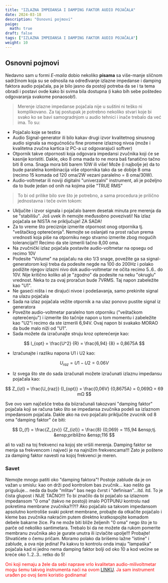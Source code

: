 ```yaml
---
title: "IZLAZNA IMPEDANSA I DAMPING FAKTOR AUDIO POJAČALA"
date: 2024-03-18
description: "Osnovni pojmovi"
paige:
  math: true
draft: false
tags: ["IZLAZNA IMPEDANSA I DAMPING FAKTOR AUDIO POJAČALA"]
weight: 10
---
```

## Osnovni pojmovi

Nedavno sam u formi *E-maila* dobio nekoliko **pisama** sa više-manje sličnom sadržinom koja su se odnosila na određivanje izlazne impedanse i damping faktora audio pojačala, pa je bilo jasno da postoji potreba da se i ta tema obradi i postavi ovde kako bi svima bila dostupna (i kako bih sebe poštedeo odgovaranja svakome ponaosob!).

> Merenje izlazne impedanse pojačala nije u suštini ni teško ni komplikovano. Za taj postupak je potrebno nekoliko stvari koje bi svako ko se bavi samogradnjom u audio tehnici i inače trebalo da već ima. To su:
- Pojačalo koje se testira
- Audio Signal-generator ili bilo kakav drugi izvor kvalitetnog sinusnog audio signala sa mogućnošću fine promene izlaznog nivoa (može i kvalitetna zvučna kartica iz PC-a uz odgovarajući softver)
- Otpornik takve otpornosti koja odgovara impedansi zvučnika koji će se kasnije koristiti. Dakle, oko 8 oma mada to ne mora baš fanatično tačno biti 8 oma. Snaga mora biti barem 10W ili više! Može (i najbolje je) da to bude paralelna kombinacija više otpornika tako da se dobije 8 oma (recimo 15 komada od 120 oma/2W vezani paralelno = 8 oma/30W).
- Audio-voltmetar ili noviji digitalni "univerzalni" instrument, ali je poželjno da to bude jedan od onih na kojima piše "TRUE RMS"

> To bi od prilike bilo sve što je potrebno, a sama procedura je prilično jednostavna i teče ovim tokom:
- Uključite i izvor signala i pojačalo barem desetak minuta pre merenja da se "stabilišu". Još uvek ih nemojte međusobno povezivati! Na izlaz pojačala se NISTA ne priključuje! ZA SADA!
- Za to vreme što preciznije izmerite otpornost onog otpornika tj. "veštačkog opterećenja". Nemojte se oslanjati na prost račun prema vrednosti koja piše na otporniku nego stvarno izmerite zbog mogućih tolerancija!!! Recimo da ste izmerili tačno 8,00 oma.
- Na zvučnički izlaz pojačala postavite audio-voltmetar na opsegu od recimo 10V
- Podesite "Volume" na pojačalu na oko 1/3 snage, povežite ga sa signal-generatorom koji treba da podesite negde na 100 do 200Hz i polako podižite njegov izlazni nivo dok audio-voltmetar ne očita recimo 5..6.. do 10V. Nije kritično koliko ali je "zgodno" da podesite na neku "okruglu" vrednost. Neka to za ovaj proračun bude 7VRMS. Taj napon zabeležite kao "U1".
- Ne gaseći ništa i ne dirajući nivoe i podešavanja, samo prekinite signal na ulazu pojačala
- Sada na izlaz pojačala vežite otpornik a na ulaz ponovo pustite signal iz generatora
- Povežite audio-voltmetar paralelno tom otporniku ("veštačkom opterećenju") i izmerite što tačnije napon u tom momentu i zabeležite kao "U2"i recimo da ste izmerili 6,94V. Ovaj napon bi svakako MORAO da bude malo niži od "U1".
- Sada možete da izračunajte struju kroz opterećenje kao:
  
$$
 I_{opt} = \frac{U^2} {R} = \frac{6,94} {8} = 0,8675A
$$

- Izračunajte i razliku napona U1 i U2 kao:

$$
 U_{raz} = U1 - U2 = 0.06V
$$

- Iz svega što ste do sada izračunali možete izračunati izlaznu impedansu pojačala kao:

$$
 Z_{izl} =  \frac{U_{raz}} {I_{opt}} = \frac{0,06V} {0,8675A} = 0,069Ω = 69 mΩ
$$

Sve ovo vam najčešće treba da biizračunali takozvani "damping faktor" pojačala koji se računa tako što se impedansa zvučnika podeli sa izlaznom impedansom pojačala. Dakle ako na ovo pojačalo priključite zvucnik od 8 oma "damping faktor" će biti:

$$
 D_{f} = \frac{Z_{zv}} {Z_{izl}} = \frac{8} {0,069} = 115,94 &ensp;tj. &ensp;približno &ensp;116
$$

ali to važi na toj frekvenci na kojoj ste vršili merenja. Damping faktor se menja sa frekvencom i najveći je na najnižim frekvencama!!! Zato je pošteno za damping faktor navesti na kojoj frekvenci je meren.

### Savet

Nemojte mnogo patiti oko "damping faktora"! Postoje zablude da je on važan u smislu: kao on drži pod kontrolom bas zvučnik... kao nešto ga prigušuje... neda da bude "mlitav" bas nego čvrst i "definisan"...itd. itd. To je čista glupost i NIJE TAČNO!!! To bi značilo da bi pojačalo sa izlaznom impedansom "0 oma" (takvo ne postoji) imalo POTPUNU kontrolu nad pokretima membrane zvučnika?!?!? Ako pojačalo sa takvom impedansom apsolutno kontroliše svaki pokret membrane, probajte da otkačite pojačalo i kleme bas zvučnika nakraćim putem direktno kratkospojite komadom debele bakarne žice. Pa ne može biti bliže željenih "0 oma" nego što je to parče od nekoliko santimetara. Trebalo bi da ne možete da rukom pomerite membranu zvučnika ako je gurate unutra ili izvlačite upolje!!! Probajte! Shvatićete o čemu pričam. Moramo polako da brišemo lažne "istine" i zablude, a ova nije jedina! Pa kakvu to kontrolu onda imaju "lampaška" pojačala kad ni jedno nema damping faktor bolji od oko 10 a kod većine se kreće oko 1..2..3.. retko do 5!

<p style="color: red;" class="text-center">Oni koji nemaju a žele da sebi naprave vrlo kvalitetan audio-milivoltmetar mogu šemu takvog instrumenta naći na ovom <a href="##">LINKU</a>. Ja sam instrument urađen po ovoj šemi koristio godinama!</p>
